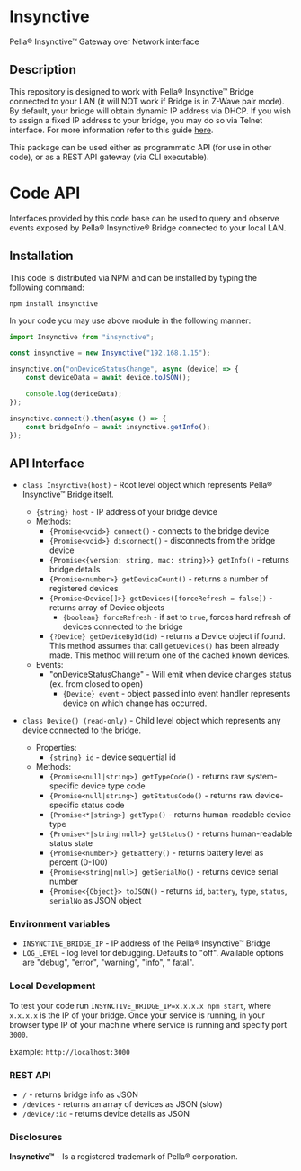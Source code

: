 # Insynctive

Pella&reg; Insynctive&trade; Gateway over Network interface

## Description

This repository is designed to work with Pella&reg; Insynctive&trade; Bridge connected to your LAN
(it will NOT work if Bridge is in Z-Wave pair mode). By default, your bridge will obtain dynamic IP address via DHCP. If
you wish to assign a fixed IP address to your bridge, you may do so via Telnet interface. For more information refer to
this guide [here](https://content.pella.com/cs/groups/public/documents/pel_image/mhat/mdq4/~edisp/p-048442.pdf).

This package can be used either as programmatic API (for use in other code), or as a REST API gateway (via CLI
executable).

# Code API

Interfaces provided by this code base can be used to query and observe events exposed by Pella&reg; Insynctive&reg;
Bridge connected to your local LAN.

## Installation

This code is distributed via NPM and can be installed by typing the following command:

```shell
npm install insynctive
```

In your code you may use above module in the following manner:

```javascript
import Insynctive from "insynctive";

const insynctive = new Insynctive("192.168.1.15");

insynctive.on("onDeviceStatusChange", async (device) => {
    const deviceData = await device.toJSON();

    console.log(deviceData);
});

insynctive.connect().then(async () => {
    const bridgeInfo = await insynctive.getInfo();
});
```

## API Interface

- `class Insynctive(host)` - Root level object which represents Pella&reg; Insynctive&trade; Bridge itself.
    - `{string} host` - IP address of your bridge device
    - Methods:
        - `{Promise<void>} connect()` - connects to the bridge device
        - `{Promise<void>} disconnect()` - disconnects from the bridge device
        - `{Promise<{version: string, mac: string}>} getInfo()` - returns bridge details
        - `{Promise<number>} getDeviceCount()` - returns a number of registered devices
        - `{Promise<Device[]>} getDevices([forceRefresh = false])` - returns array of Device objects
            - `{boolean} forceRefresh` - if set to `true`, forces hard refresh of devices connected to the bridge
        - `{?Device} getDeviceById(id)` - returns a Device object if found. This method assumes that call `getDevices()`
          has been already made. This method will return one of the cached known devices.
    - Events:
        - "onDeviceStatusChange" - Will emit when device changes status (ex. from closed to open)
            - `{Device} event` - object passed into event handler represents device on which change has occurred.


- `class Device() (read-only)` - Child level object which represents any device connected to the bridge.
    - Properties:
        - `{string} id` - device sequential id
    - Methods:
        - `{Promise<null|string>} getTypeCode()` - returns raw system-specific device type code
        - `{Promise<null|string>} getStatusCode()` - returns raw device-specific status code
        - `{Promise<*|string>} getType()` - returns human-readable device type
        - `{Promise<*|string|null>} getStatus()` - returns human-readable status state
        - `{Promise<number>} getBattery()` - returns battery level as percent (0-100)
        - `{Promise<string|null>} getSerialNo()` - returns device serial number
        - `{Promise<{Object}> toJSON()` - returns `id`, `battery`, `type`, `status`, `serialNo` as JSON object

### Environment variables

- `INSYNCTIVE_BRIDGE_IP` - IP address of the Pella&reg; Insynctive&trade; Bridge
- `LOG_LEVEL` - log level for debugging. Defaults to "off". Available options are "debug", "error", "warning", "info", "
  fatal".

### Local Development
To test your code run `INSYNCTIVE_BRIDGE_IP=x.x.x.x npm start`, where `x.x.x.x` is the IP of your bridge.
Once your service is running, in your browser type IP of your machine where service is running and specify port `3000`.

Example: `http://localhost:3000`

### REST API

- `/` - returns bridge info as JSON
- `/devices` - returns an array of devices as JSON (slow)
- `/device/:id` - returns device details as JSON

### Disclosures

**Insynctive&trade;** - Is a registered trademark of Pella&reg; corporation. 
